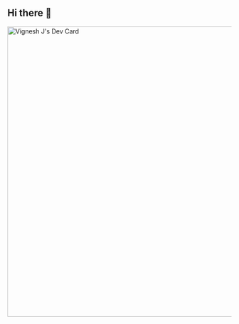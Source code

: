 ## Hi there 👋

<!--
**Vignesh025/Vignesh025** is a ✨ _special_ ✨ repository because its `README.md` (this file) appears on your GitHub profile.

Here are some ideas to get you started:

- 🔭 I’m currently working on ...
- 🌱 I’m currently learning ...
- 👯 I’m looking to collaborate on ...
- 🤔 I’m looking for help with ...
- 💬 Ask me about ...
- 📫 How to reach me: ...
- 😄 Pronouns: ...
- ⚡ Fun fact: ...
-->
<a href="https://app.daily.dev/vignesh_j"><img src="https://api.daily.dev/devcards/v2/1J9b22wH2zAdDBhIo7jHs.png?type=wide&r=0fu" width="652" alt="Vignesh J's Dev Card"/></a>
